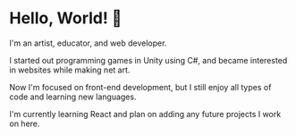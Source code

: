 # Hello, World! :wave:
I'm an artist, educator, and web developer. 

I started out programming games in Unity using C#, and became interested in websites while making net art.

Now I'm focused on front-end development, but I still enjoy all types of code and learning new languages.

I'm currently learning React and plan on adding any future projects I work on here.
